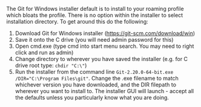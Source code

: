 The Git for Windows installer default is to install to your roaming profile which bloats the profile.  There is no option within the installer to select installation directory.  To get around this do the following:

1. Download Git for Windows installer (https://git-scm.com/download/win)
1. Save it onto the C drive (you will need admin password for this)
1. Open cmd.exe (type cmd into start menu search.  You may need to right click and run as admin)
1. Change directory to wherever you have saved the installer (e.g. for C drive root type: `chdir "C:\"`)
1. Run the installer from the command line `Git-2.20.0-64-bit.exe /DIR="C:\Program Files\git"`.  Change the .exe filename to match whichever version you have downloaded, and the DIR filepath to wherever you want to install to.
The installer GUI will launch - accept all the defaults unless you particularly know what you are doing.

